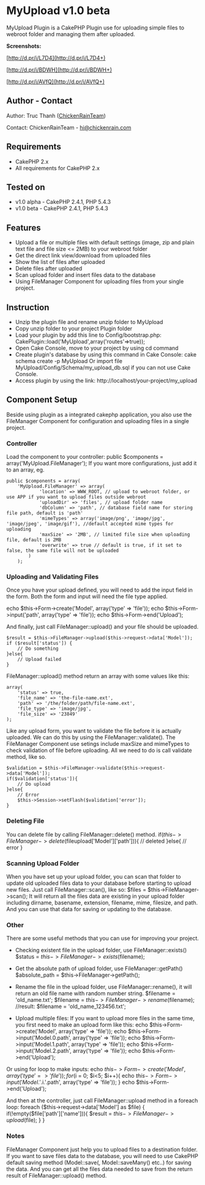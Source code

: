 # MyUpload v1.0 beta #

MyUpload Plugin is a CakePHP Plugin use for uploading simple files to webroot folder and managing them after uploaded.

**Screenshots:**

[http://d.pr/i/L7D4](http://d.pr/i/L7D4+)

[http://d.pr/i/BDWH](http://d.pr/i/BDWH+)

[http://d.pr/i/AVfQ](http://d.pr/i/AVfQ+)

## Author - Contact ##

Author: Truc Thanh ([ChickenRainTeam](http://chickenrain.com))

Contact: ChickenRainTeam - hi@chickenrain.com

## Requirements ##

* CakePHP 2.x
* All requirements for CakePHP 2.x

## Tested on ##

* v1.0 alpha - CakePHP 2.4.1, PHP 5.4.3
* v1.0 beta - CakePHP 2.4.1, PHP 5.4.3

## Features ##

* Upload a file or multiple files with default settings (image, zip and plain text file and file size <= 2MB) to your webroot folder
* Get the direct link view/download from uploaded files
* Show the list of files after uploaded
* Delete files after uploaded
* Scan upload folder and insert files data to the database
* Using FileManager Component for uploading files from your single project.

## Instruction ##
* Unzip the plugin file and rename unzip folder to MyUpload
* Copy unzip folder to your project Plugin folder
* Load your plugin by add this line to Config/bootstrap.php: 
CakePlugin::load('MyUpload',array('routes'=>true));
* Open Cake Console, move to your project by using cd command
* Create plugin's database by using this command in Cake Console: 
cake schema create -p MyUpload 
Or import file MyUpload/Config/Schema/my_upload_db.sql if you can not use Cake Console.
* Access plugin by using the link: http://localhost/your-project/my_upload

## Component Setup ##
Beside using plugin as a integrated cakephp application, you also use the FileManager Component for configuration and uploading files in a single project.

### Controller ###
Load the component to your controller: public $components = array('MyUpload.FileManager');
If you want more configurations, just add it to an array, eg.

	public $components = array(
		'MyUpload.FileManager' => array(
				'location' => WWW_ROOT, // upload to webroot folder, or use APP if you want to upload files outside webroot
				'uploadDir' => 'files', // upload folder name
				'dbColumn' => 'path', // database field name for storing file path, default is 'path'
				'mimeTypes' => array('image/png', 'image/jpg', 'image/jpeg', 'image/gif'), //default accepted mime types for uploading
				'maxSize' => '2MB', // limited file size when uploading file, default is 2MB
				'overwrite' => true // default is true, if it set to false, the same file will not be uploaded
			)
		);

### Uploading and Validating Files ###
Once you have your upload defined, you will need to add the input field in the form. Both the form and input will need the file type applied.

echo $this->Form->create('Model', array('type' => 'file'));
echo $this->Form->input('path', array('type' => 'file'));
echo $this->Form->end('Upload');

And finally, just call FileManager::upload() and your file should be uploaded.

	$result = $this->FileManager->upload($this->request->data['Model']);
	if ($result['status']) {
		// Do something
	}else{
		// Upload failed
	}

FileManager::upload() method return an array with some values like this:

	array(
		'status' => true,
		'file_name' => 'the-file-name.ext',
		'path' => '/the/folder/path/file-name.ext',
		'file_type' => 'image/jpg',
		'file_size' => '23849'
	);

Like any upload form, you want to validate the file before it is actually uploaded. We can do this by using the FileManager::validate(). The FileManager Component use setings include maxSize and mimeTypes to check validation of file before uploading. All we need to do is call validate method, like so.

	$validation = $this->FileManager->validate($this->request->data['Model']);
	if($validation['status']){
		// Do upload
	}else{
		// Error
		$this->Session->setFlash($validation['error']);
	}

### Deleting File ###
You can delete file by calling FileManager::delete() method.
	if($this->FileManager->delete($fileupload['Model']['path'])){
		// deleted
	}else{
		// error
	}

### Scanning Upload Folder ###
When you have set up your upload folder, you can scan that folder to update old uploaded files data to your database before starting to upload new files. Just call FileManager::scan(), like so:
$files = $this->FileManager->scan();
It will return all the files data are existing in your upload folder including dirname, basename, extension, filename, mime, filesize, and path. And you can use that data for saving or updating to the database.

### Other ###
There are some useful methods that you can use for improving your project.

* Checking existent file in the upload folder, use FileManager::exists()
	$status = $this->FileManager->exists($filename);

* Get the absolute path of upload folder, use FileManager::getPath()
	$absolute_path = $this->FileManager->getPath();

* Rename the file in the upload folder, use FileManager::rename(), it will return an old file name with random number string.
	$filename = 'old_name.txt';
	$filename = $this->FileManager->rename($filename);
	//result: $filename = 'old_name_123456.txt';

* Upload multiple files:
If you want to upload more files in the same time, you first need to make an upload form like this:
	echo $this->Form->create('Model', array('type' => 'file'));
	echo $this->Form->input('Model.0.path', array('type' => 'file'));
	echo $this->Form->input('Model.1.path', array('type' => 'file'));
	echo $this->Form->input('Model.2.path', array('type' => 'file'));
	echo $this->Form->end('Upload');

Or using for loop to make inputs:
	echo $this->Form->create('Model', array('type' => 'file'));
	for($i = 0; $i<5; $i++){
		echo $this->Form->input('Model.'.$i.'.path', array('type' => 'file'));
	}
	echo $this->Form->end('Upload');

And then at the controller, just call FileManager::upload method in a foreach loop:
	foreach ($this->request->data['Model'] as $file) {
		if(!empty($file['path']['name'])){
			$result = $this->FileManager->upload($file);
		}
	}

### Notes ###
FileManager Component just help you to upload files to a destination folder. If you want to save files data to the database, you will need to use CakePHP default saving method (Model::save(, Model::saveMany() etc..) for saving the data. And you can get all the files data needed to save from the return result of FileManager::upload() method.
